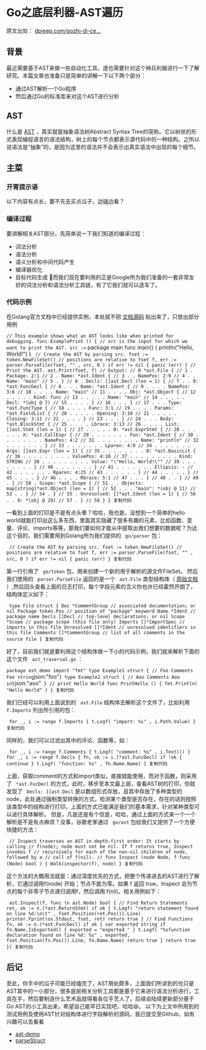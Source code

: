 # Go之底层利器-AST遍历 #

原文出处： [dpjeep.com/gozhi-di-ce…]( https://link.juejin.im?target=https%3A%2F%2Fdpjeep.com%2Fgozhi-di-ceng-li-qi-astbian-li%2F )

## 背景 ##

最近需要基于AST来做一些自动化工具，遂也需要针对这个神兵利器进行一下了解研究。本篇文章也准备只是简单的讲解一下以下两个部分：

* 通过AST解析一个Go程序
* 然后通过Go的标准库来对这个AST进行分析

## AST ##

什么是 [AST]( https://link.juejin.im?target=https%3A%2F%2Fzh.wikipedia.org%2Fwiki%2F%25E6%258A%25BD%25E8%25B1%25A1%25E8%25AA%259E%25E6%25B3%2595%25E6%25A8%25B9 ) ，其实就是抽象语法树Abstract Syntax Tree的简称。它以树状的形式表现编程语言的语法结构，树上的每个节点都表示源代码中的一种结构。之所以说语法是“抽象”的，是因为这里的语法并不会表示出真实语法中出现的每个细节。

## 主菜 ##

### 开胃提示语 ###

以下内容有点长，要不先去买点瓜子，边磕边看？

### 编译过程 ###

要讲解相关AST部分，先简单说一下我们知道的编译过程：

* 词法分析
* 语法分析
* 语义分析和中间代码产生
* 编译器优化
* 目标代码生成 而我们现在要利用的正是Google所为我们准备的一套非常友好的词法分析和语法分析工具链，有了它我们就可以造车了。

### 代码示例 ###

在Golang官方文档中已经提供实例，本处就不把 [文档源码]( https://link.juejin.im?target=https%3A%2F%2Fgolang.org%2Fsrc%2Fgo%2Fast%2Fexample_test.go ) 贴出来了，只放出部分用例

` // This example shows what an AST looks like when printed for debugging. func ExamplePrint () { // src is the input for which we want to print the AST. src := ` package main func main() { println("Hello, World!") } ` // Create the AST by parsing src. fset := token.NewFileSet() // positions are relative to fset f, err := parser.ParseFile(fset, "" , src, 0 ) if err != nil { panic (err) } // Print the AST. ast.Print(fset, f) // Output: // 0 *ast.File { // 1 . Package: 2:1 // 2 . Name: *ast.Ident { // 3 . . NamePos: 2:9 // 4 . . Name: "main" // 5 . } // 6 . Decls: []ast.Decl (len = 1) { // 7 . . 0: *ast.FuncDecl { // 8 . . . Name: *ast.Ident { // 9 . . . . NamePos: 3:6 // 10 . . . . Name: "main" // 11 . . . . Obj: *ast.Object { // 12 . . . . . Kind: func // 13 . . . . . Name: "main" // 14 . . . . . Decl: *(obj @ 7) // 15 . . . . } // 16 . . . } // 17 . . . Type: *ast.FuncType { // 18 . . . . Func: 3:1 // 19 . . . . Params: *ast.FieldList { // 20 . . . . . Opening: 3:10 // 21 . . . . . Closing: 3:11 // 22 . . . . } // 23 . . . } // 24 . . . Body: *ast.BlockStmt { // 25 . . . . Lbrace: 3:13 // 26 . . . . List: []ast.Stmt (len = 1) { // 27 . . . . . 0: *ast.ExprStmt { // 28 . . . . . . X: *ast.CallExpr { // 29 . . . . . . . Fun: *ast.Ident { // 30 . . . . . . . . NamePos: 4:2 // 31 . . . . . . . . Name: "println" // 32 . . . . . . . } // 33 . . . . . . . Lparen: 4:9 // 34 . . . . . . . Args: []ast.Expr (len = 1) { // 35 . . . . . . . . 0: *ast.BasicLit { // 36 . . . . . . . . . ValuePos: 4:10 // 37 . . . . . . . . . Kind: STRING // 38 . . . . . . . . . Value: "\"Hello, World!\"" // 39 . . . . . . . . } // 40 . . . . . . . } // 41 . . . . . . . Ellipsis: - // 42 . . . . . . . Rparen: 4:25 // 43 . . . . . . } // 44 . . . . . } // 45 . . . . } // 46 . . . . Rbrace: 5:1 // 47 . . . } // 48 . . } // 49 . } // 50 . Scope: *ast.Scope { // 51 . . Objects: map[string]*ast.Object (len = 1) { // 52 . . . "main": *(obj @ 11) // 53 . . } // 54 . } // 55 . Unresolved: []*ast.Ident (len = 1) { // 56 . . 0: *(obj @ 29) // 57 . } // 58 } } 复制代码`

一看到上面的打印是不是有点头晕？哈哈，我也是。没想到一个简单的hello world就能打印出这么多东西，里面其实隐藏了很多有趣的元素，比如函数、变量、评论、imports等等，那我们要如何才能从中提取出我们想要的数据呢？为达这个目的，我们需要用到Golang所为我们提供的 ` go/parser` 包：

` // Create the AST by parsing src. fset := token.NewFileSet() // positions are relative to fset f, err := parser.ParseFile(fset, "" , src, 0 ) if err != nil { panic (err) } 复制代码`

第一行引用了 ` go/token` 包，用来创建一个新的用于解析的源文件FileSet。
然后我们使用的 ` parser.ParseFile` 返回的是一个 ` ast.File` 类型结构体（ [原始文档]( https://link.juejin.im?target=https%3A%2F%2Fgolang.org%2Fpkg%2Fgo%2Fast%2F%23File ) ）,然后回头查看上面的日志打印，每个字段元素的含义你也许已经霍然开朗了，结构体定义如下：

` type File struct { Doc *CommentGroup // associated documentation; or nil Package token.Pos // position of "package" keyword Name *Ident // package name Decls []Decl // top-level declarations; or nil Scope *Scope // package scope (this file only) Imports []*ImportSpec // imports in this file Unresolved []*Ident // unresolved identifiers in this file Comments []*CommentGroup // list of all comments in the source file } 复制代码`

好了，目前我们就是要利用这个结构体做一下小的代码示例，我们就来解析下面的这个文件 ` ast_traversal.go` ：

` package ast_demo import "fmt" type Example1 struct { // Foo Comments Foo string `json:"foo"` } type Example2 struct { // Aoo Comments Aoo int `json:"aoo"` } // print Hello World func PrintHello () { fmt.Println( "Hello World" ) } 复制代码`

我们已经可以利用上面说到的 ` ast.File` 结构体去解析这个文件了，比如利用 ` f.Imports` 列出所引用的包：

` for _, i := range f.Imports { t.Logf( "import: %s" , i.Path.Value) } 复制代码`

同样的，我们可以过滤出其中的评论、函数等，如：

` for _, i := range f.Comments { t.Logf( "comment: %s" , i.Text()) } for _, i := range f.Decls { fn, ok := i.(*ast.FuncDecl) if !ok { continue } t.Logf( "function: %s" , fn.Name.Name) } 复制代码`

上面，获取comment的方式和import类似，直接就能使用，而对于函数，则采用了 ` *ast.FucDecl` 的方式，此时，移步至本文最上层，查看AST树的打印，你就发现了 ` Decls: []ast.Decl` 是以数组形式存放，且其中存放了多种类型的node，此处通过强制类型转换的方式，检测某个类型是否存在，存在的话则按照该类型中的结构进行打印。上面的方式已能满足我们的基本需求，针对某种类型可以进行具体解析。
但是，凡是还是有个但是，哈哈，通过上面的方式来一个一个解析是不是有点麻烦？没事，谷歌老爹通过 ` go/ast` 包给我们又提供了一个方便快捷的方法：

` // Inspect traverses an AST in depth-first order: It starts by calling // f(node); node must not be nil. If f returns true, Inspect invokes f // recursively for each of the non-nil children of node, followed by a // call of f(nil). // func Inspect (node Node, f func (Node) bool ) { Walk(inspector(f), node) } 复制代码`

这个方法的大概用法就是：通过深度优先的方式，把整个传递进去的AST进行了解析，它通过调用f(node) 开始；节点不能为零。如果 f 返回 true，Inspect 会为节点的每个非零子节点递归调用f，然后调用 f(nil)。相关用例如下：

` ast.Inspect(f, func (n ast.Node) bool { // Find Return Statements ret, ok := n.(*ast.ReturnStmt) if ok { t.Logf( "return statement found on line %d:\n\t" , fset.Position(ret.Pos()).Line) printer.Fprint(os.Stdout, fset, ret) return true } // Find Functions fn, ok := n.(*ast.FuncDecl) if ok { var exported string if fn.Name.IsExported() { exported = "exported " } t.Logf( "%sfunction declaration found on line %d: %s" , exported, fset.Position(fn.Pos()).Line, fn.Name.Name) return true } return true }) 复制代码`

## 后记 ##

至此，你手中的瓜子可能已经嗑完了，AST用处颇多，上面我们所讲到的也只是AST其中的一小部分，很多底层相关分析工具都是基于它来进行语法分析进行，工具在手，然后要制造什么艺术品就得看各位手艺人了。后续会陆续更新部分基于Go AST的小工具出来，希望自己能早日实现吧，哈哈😆。
以下为上文中所用到的测试用例及使用AST针对结构体进行字段解析的源码，我已提交至Github，如有兴趣可以去看看

* [ast-demo]( https://link.juejin.im?target=https%3A%2F%2Fgithub.com%2Fpingdai%2Fast-demo )
* [parseStruct]( https://link.juejin.im?target=https%3A%2F%2Fgithub.com%2Fpingdai%2FparseStruct )
